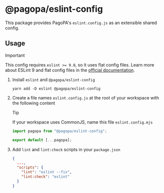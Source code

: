 # @pagopa/eslint-config

This package provides PagoPA's `eslint.config.js` as an extensible shared config.

## Usage

> [!IMPORTANT]  
> This config requires `eslint >= 9.0`, so it uses flat config files. Learn more about ESLint 9 and flat config files in the [official documentation](https://eslint.org/docs/latest/use/configure/configuration-files).

1. Install `eslint` and `@pagopa/eslint-config`

   ```shell
   yarn add -D eslint @pagopa/eslint-config
   ```

2. Create a file names `eslint.config.js` at the root of your workspace with the following content

   > [!TIP]  
   > If your workspace uses CommonJS, name this file `eslint.config.mjs`

   ```js
   import pagopa from "@pagopa/eslint-config";

   export default [...pagopa];
   ```

3. Add `lint` and `lint:check` scripts in your `package.json`

   ```json
   {
     ...,
     "scripts": {
       "lint": "eslint --fix",
       "lint:check": "eslint"
     }
   }
   ```
